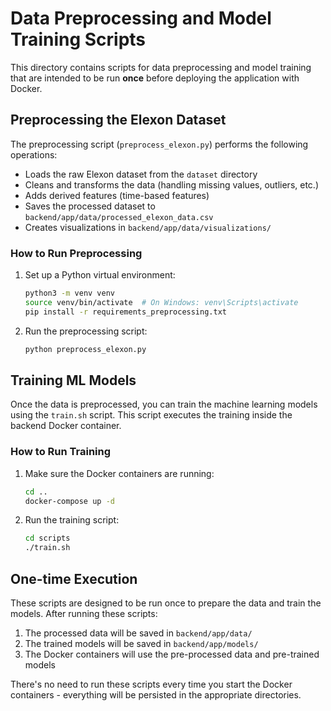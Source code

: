 # Data Preprocessing and Model Training Scripts

This directory contains scripts for data preprocessing and model training that are intended to be run **once** before deploying the application with Docker.

## Preprocessing the Elexon Dataset

The preprocessing script (`preprocess_elexon.py`) performs the following operations:
- Loads the raw Elexon dataset from the `dataset` directory
- Cleans and transforms the data (handling missing values, outliers, etc.)
- Adds derived features (time-based features)
- Saves the processed dataset to `backend/app/data/processed_elexon_data.csv`
- Creates visualizations in `backend/app/data/visualizations/`

### How to Run Preprocessing

1. Set up a Python virtual environment:
   ```bash
   python3 -m venv venv
   source venv/bin/activate  # On Windows: venv\Scripts\activate
   pip install -r requirements_preprocessing.txt
   ```

2. Run the preprocessing script:
   ```bash
   python preprocess_elexon.py
   ```

## Training ML Models

Once the data is preprocessed, you can train the machine learning models using the `train.sh` script. This script executes the training inside the backend Docker container.

### How to Run Training

1. Make sure the Docker containers are running:
   ```bash
   cd ..
   docker-compose up -d
   ```

2. Run the training script:
   ```bash
   cd scripts
   ./train.sh
   ```

## One-time Execution

These scripts are designed to be run once to prepare the data and train the models. After running these scripts:

1. The processed data will be saved in `backend/app/data/`
2. The trained models will be saved in `backend/app/models/`
3. The Docker containers will use the pre-processed data and pre-trained models

There's no need to run these scripts every time you start the Docker containers - everything will be persisted in the appropriate directories. 